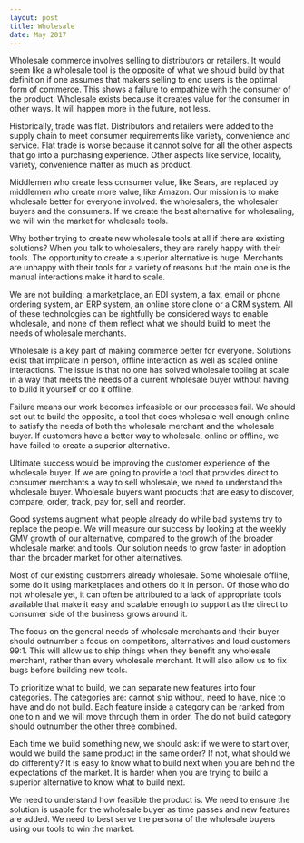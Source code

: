 ```yaml
---
layout: post
title: Wholesale
date: May 2017
---
```

Wholesale commerce involves selling to distributors or retailers. It would seem like a wholesale tool is the opposite of what we should build by that definition if one assumes that makers selling to end users is the optimal form of commerce. This shows a failure to empathize with the consumer of the product. Wholesale exists because it creates value for the consumer in other ways. It will happen more in the future, not less.

Historically, trade was flat. Distributors and retailers were added to the supply chain to meet consumer requirements like variety, convenience and service. Flat trade is worse because it cannot solve for all the other aspects that go into a purchasing experience. Other aspects like service, locality, variety, convenience matter as much as product.

Middlemen who create less consumer value, like Sears, are replaced by middlemen who create more value, like Amazon. Our mission is to make wholesale better for everyone involved: the wholesalers, the wholesaler buyers and the consumers. If we create the best alternative for wholesaling, we will win the market for wholesale tools.

Why bother trying to create new wholesale tools at all if there are existing solutions? When you talk to wholesalers, they are rarely happy with their tools. The opportunity to create a superior alternative is huge. Merchants are unhappy with their tools for a variety of reasons but the main one is the manual interactions make it hard to scale.

We are not building: a marketplace, an EDI system, a fax, email or phone ordering system, an ERP system, an online store clone or a CRM system. All of these technologies can be rightfully be considered ways to enable wholesale, and none of them reflect what we should build to meet the needs of wholesale merchants.

Wholesale is a key part of making commerce better for everyone. Solutions exist that implicate in person, offline interaction as well as scaled online interactions. The issue is that no one has solved wholesale tooling at scale in a way that meets the needs of a current wholesale buyer without having to build it yourself or do it offline.

Failure means our work becomes infeasible or our processes fail. We should set out to build the opposite, a tool that does wholesale well enough online to satisfy the needs of both the wholesale merchant and the wholesale buyer. If customers have a better way to wholesale, online or offline, we have failed to create a superior alternative.

Ultimate success would be improving the customer experience of the wholesale buyer. If we are going to provide a tool that provides direct to consumer merchants a way to sell wholesale, we need to understand the wholesale buyer. Wholesale buyers want products that are easy to discover, compare, order, track, pay for, sell and reorder.

Good systems augment what people already do while bad systems try to replace the people. We will measure our success by looking at the weekly GMV growth of our alternative, compared to the growth of the broader wholesale market and tools. Our solution needs to grow faster in adoption than the broader market for other alternatives.

Most of our existing customers already wholesale. Some wholesale offline, some do it using marketplaces and others do it in person. Of those who do not wholesale yet, it can often be attributed to a lack of appropriate tools available that make it easy and scalable enough to support as the direct to consumer side of the business grows around it.

The focus on the general needs of wholesale merchants and their buyer should outnumber a focus on competitors, alternatives and loud customers 99:1. This will allow us to ship things when they benefit any wholesale merchant, rather than every wholesale merchant. It will also allow us to fix bugs before building new tools.

To prioritize what to build, we can separate new features into four categories. The categories are: cannot ship without, need to have, nice to have and do not build. Each feature inside a category can be ranked from one to n and we will move through them in order. The do not build category should outnumber the other three combined.  

Each time we build something new, we should ask: if we were to start over, would we build the same product in the same order? If not, what should we do differently? It is easy to know what to build next when you are behind the expectations of the market. It is harder when you are trying to build a superior alternative to know what to build next.

We need to understand how feasible the product is. We need to ensure the solution is usable for the wholesale buyer as time passes and new features are added. We need to best serve the persona of the wholesale buyers using our tools to win the market.